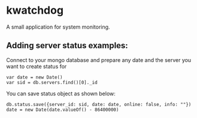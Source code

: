 kwatchdog
=========

A small application for system monitoring.

## Adding server status examples:
Connect to your mongo database and prepare any date and the server you want to create status for
```
var date = new Date()
var sid = db.servers.find()[0]._id
```
You can save status object as shown below:
```
db.status.save({server_id: sid, date: date, online: false, info: ""})
date = new Date(date.valueOf() - 86400000)
```
